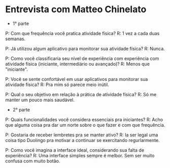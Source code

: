 # Entrevista com Matteo Chinelato

- 1° parte

P: Com que frequência você pratica atividade física?
R: 1 vez a cada duas semanas.

P: Já utilizou algum aplicativo para monitorar sua atividade física?
R: Nunca.

P: Como você classificaria seu nível de experiência com experiência com atividade física (iniciante, intermediário ou avançado)?
R: Menos que "iniciante".

P: Você se sente confortável em usar aplicativos para monitorar sua atividade física?
R: Pra mim só parece meio inútil.

P: Qual o seu objetivo em relação à prática de atividade física?
R: Só me manter um pouco mais saudável.


- 2° parte

P: Quais funcionalidades você considera essenciais pra iniciantes?
R: Acho que alguma coisa pra dar um norte sobre o que fazer e com que frequência.

P: Gostaria de receber lembretes pra se manter ativo?
R: Ia ser legal uma coisa tipo Duolingo pra motivar a continuar se exercitando regurlarmente.

P: Como você imagina a interface ideal, considerando sua falta de experiência?
R: Uma interface simples sempre é melbor. Sem ser muito confusa com muito botão.